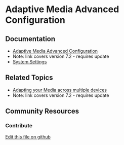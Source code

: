 # Adaptive Media Advanced Configuration

## Documentation

* [Adaptive Media Advanced Configuration](https://portal.liferay.dev/docs/7-2/user/-/knowledge_base/u/advanced-configuration-options)
* Note: link covers version 7.2 - requires update
* [System Settings](https://learn.liferay.com/dxp/7.x/en/system-administration/system-settings/system-settings.html)

## Related Topics

* [Adapting your Media across multiple devices](https://portal.liferay.dev/docs/7-2/user/-/knowledge_base/u/adapting-your-media-across-multiple-devices)
* Note: link covers version 7.2 - requires update

## Community Resources


### Contribute

[Edit this file on github](https://github.com/olafk/controlpanel-documentation-docs/blob/master/md/73en/com_liferay_configuration_admin_web_portlet_SystemSettingsPortlet/com.liferay.adaptive.media.image.internal.configuration.AMImageConfiguration.md)
